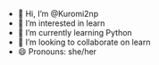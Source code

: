 - 👋 Hi, I’m @Kuromi2np
- 👀 I’m interested in learn
- 🌱 I’m currently learning Python
- 💞️ I’m looking to collaborate on learn
- 😄 Pronouns: she/her

<!---
Kuromi2np/Kuromi2np is a ✨ special ✨ repository because its `README.md` (this file) appears on your GitHub profile.
You can click the Preview link to take a look at your changes.
--->
